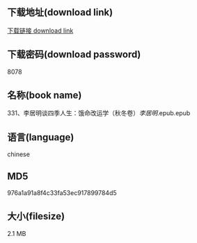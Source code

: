 ## 下载地址(download link)
[下载链接 download link](https://voluble-croquembouche-d321dc.netlify.app/?s=331%E3%80%81%E6%9D%8E%E5%B1%85%E6%98%8E%E8%B0%88%E5%9B%9B%E5%AD%A3%E4%BA%BA%E7%94%9F%EF%BC%9A%E9%A5%BF%E5%91%BD%E6%94%B9%E8%BF%90%E5%AD%A6%EF%BC%88%E7%A7%8B%E5%86%AC%E5%8D%B7%EF%BC%89_%E6%9D%8E%E5%B1%85%E6%98%8E_.epub)

## 下载密码(download password)
8078

## 名称(book name)
331、李居明谈四季人生：饿命改运学（秋冬卷）_李居明_.epub.epub

## 语言(language)
chinese

## MD5
976a1a91a8f4c33fa53ec917899784d5

## 大小(filesize)
2.1 MB
